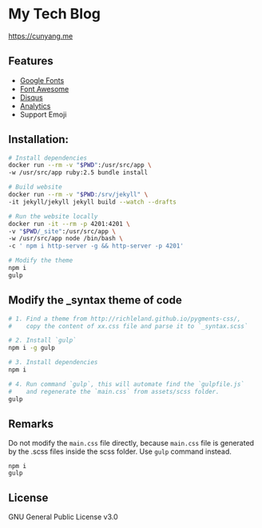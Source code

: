 # My Tech Blog
https://cunyang.me

## Features

- [Google Fonts](https://fonts.google.com/)
- [Font Awesome](http://fontawesome.io/)
- [Disqus](https://disqus.com/)
- [Analytics](https://analytics.google.com/analytics/web/)
- Support Emoji

## Installation:
``` sh
# Install dependencies
docker run --rm -v "$PWD":/usr/src/app \
-w /usr/src/app ruby:2.5 bundle install

# Build website
docker run --rm -v "$PWD:/srv/jekyll" \
-it jekyll/jekyll jekyll build --watch --drafts

# Run the website locally
docker run -it --rm -p 4201:4201 \
-v "$PWD/_site":/usr/src/app \
-w /usr/src/app node /bin/bash \
-c ' npm i http-server -g && http-server -p 4201'

# Modify the theme
npm i
gulp
```



## Modify the _syntax theme of code
```sh
# 1. Find a theme from http://richleland.github.io/pygments-css/, 
#    copy the content of xx.css file and parse it to `_syntax.scss`

# 2. Install `gulp` 
npm i -g gulp

# 3. Install dependencies
npm i

# 4. Run command `gulp`, this will automate find the `gulpfile.js`
#    and regenerate the `main.css` from assets/scss folder.
gulp
```

## Remarks
Do not modify the `main.css` file directly, because `main.css` file is generated by the .scss files inside the scss folder. Use `gulp` command instead.
```shell
npm i
gulp
```

## License

GNU General Public License v3.0

